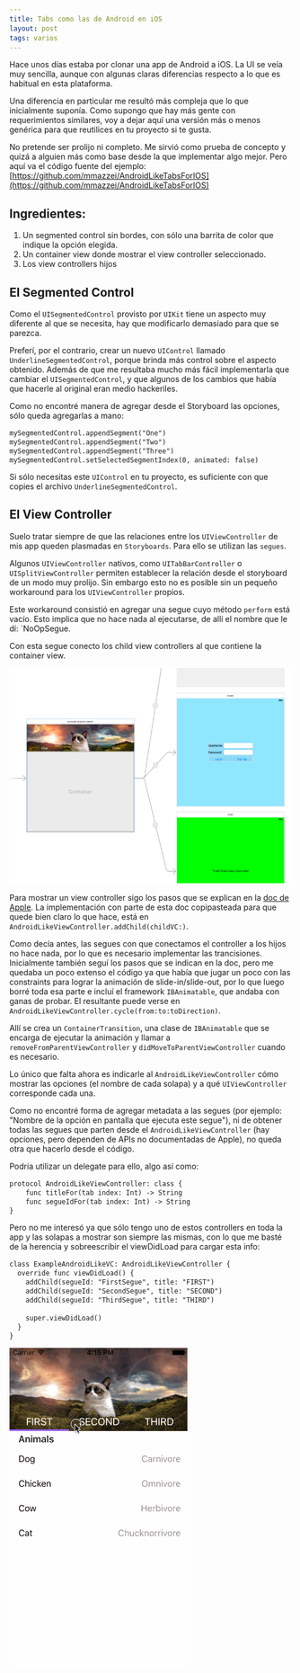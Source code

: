 ```yaml
---
title: Tabs como las de Android en iOS
layout: post
tags: varios
---
```


Hace unos días estaba por clonar una app de Android a iOS. La UI se veía muy sencilla, aunque con algunas claras diferencias respecto a lo que es habitual en esta plataforma.

Una diferencia en particular me resultó más compleja que lo que inicialmente suponía. Como supongo que hay más gente con requerimientos similares, voy a dejar aquí una versión más o menos genérica para que reutilices en tu proyecto si te gusta.

No pretende ser prolijo ni completo. Me sirvió como prueba de concepto y quizá a alguien más como base desde la que implementar algo mejor. Pero aquí va el código fuente del ejemplo: [https://github.com/mmazzei/AndroidLikeTabsForIOS](https://github.com/mmazzei/AndroidLikeTabsForIOS)

## Ingredientes:

 1. Un segmented control sin bordes, con sólo una barrita de color que indique la opción elegida.
 2. Un container view donde mostrar el view controller seleccionado.
 3. Los view controllers hijos

## El Segmented Control

Como el `UISegmentedControl` provisto por `UIKit` tiene un aspecto muy diferente al que se necesita, hay que modificarlo demasiado para que se parezca.

Preferí, por el contrario, crear un nuevo `UIControl` llamado `UnderlineSegmentedControl`, porque brinda más control sobre el aspecto obtenido. Además de que me resultaba mucho más fácil implementarla que cambiar el `UISegmentedControl`, y que algunos de los cambios que había que hacerle al original eran medio hackeriles.

Como no encontré manera de agregar desde el Storyboard las opciones, sólo queda agregarlas a mano:

    mySegmentedControl.appendSegment("One")
    mySegmentedControl.appendSegment("Two")
    mySegmentedControl.appendSegment("Three")
    mySegmentedControl.setSelectedSegmentIndex(0, animated: false)

Si sólo necesitas este `UIControl` en tu proyecto, es suficiente con que copies el archivo `UnderlineSegmentedControl`.


## El View Controller

Suelo tratar siempre de que las relaciones entre los `UIViewController` de mis app queden plasmadas en `Storyboards`. Para ello se utilizan las `segues`.

Algunos `UIViewController` nativos, como `UITabBarController` o `UISplitViewController` permiten establecer la relación desde el storyboard de un modo muy prolijo. Sin embargo esto no es posible sin un pequeño workaround para los `UIViewController` propios.

Este workaround consistió en agregar una segue cuyo método `perform` está vacío. Esto implica que no hace nada al ejecutarse, de allí el nombre que le dí: `NoOpSegue.

Con esta segue conecto los child view controllers al que contiene la container view.

[![](/images/2016-08-20-android-tabs-storyboard.png)](/images/2016-08-20-android-tabs-storyboard.png)

Para mostrar un view controller sigo los pasos que se explican en la [doc de Apple](https://developer.apple.com/library/ios/featuredarticles/ViewControllerPGforiPhoneOS/ImplementingaContainerViewController.html). La implementación con parte de esta doc copipasteada para que quede bien claro lo que hace, está en `AndroidLikeViewController.addChild(childVC:)`.

Como decía antes, las segues con que conectamos el controller a los hijos no hace nada, por lo que es necesario implementar las trancisiones. Inicialmente también seguí los pasos que se indican en la doc, pero me quedaba un poco extenso el código ya que había que jugar un poco con las constraints para lograr la animación de slide-in/slide-out, por lo que luego borré toda esa parte e incluí el framework `IBAnimatable`, que andaba con ganas de probar. El resultante puede verse en `AndroidLikeViewController.cycle(from:to:toDirection)`.

Allí se crea un `ContainerTransition`, una clase de `IBAnimatable` que se encarga de ejecutar la animación y llamar a `removeFromParentViewController` y `didMoveToParentViewController` cuando es necesario.

Lo único que falta ahora es indicarle al `AndroidLikeViewController` cómo mostrar las opciones (el nombre de cada solapa) y a qué `UIViewController` corresponde cada una.

Como no encontré forma de agregar metadata a las segues (por ejemplo: "Nombre de la opción en pantalla que ejecuta este segue"), ni de obtener todas las segues que parten desde el `AndroidLikeViewController` (hay opciones, pero dependen de APIs no documentadas de Apple), no queda otra que hacerlo desde el código.

Podría utilizar un delegate para ello, algo así como:

    protocol AndroidLikeViewController: class {
        func titleFor(tab index: Int) -> String
        func segueIdFor(tab index: Int) -> String
    }

Pero no me interesó ya que sólo tengo uno de estos controllers en toda la app y las solapas a mostrar son siempre las mismas, con lo que me basté de la herencia y sobreescribir el viewDidLoad para cargar esta info:

    class ExampleAndroidLikeVC: AndroidLikeViewController {
      override func viewDidLoad() {
        addChild(segueId: "FirstSegue", title: "FIRST")
        addChild(segueId: "SecondSegue", title: "SECOND")
        addChild(segueId: "ThirdSegue", title: "THIRD")

        super.viewDidLoad()
      }
    }


[![](/images/2016-08-20-android-tabs-screencast.gif)](/images/2016-08-20-android-tabs-screencast.gif)

